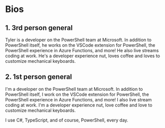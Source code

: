 # Bios

## 1. 3rd person general

Tyler is a developer on the PowerShell team at Microsoft.
In addition to PowerShell itself,
he works on the VSCode extension for PowerShell,
the PowerShell experience in Azure Functions,
and more!
He also live streams coding at work.
He's a developer experience nut,
loves coffee and loves to customize mechanical keyboards.

## 2. 1st person general

I'm a developer on the PowerShell team at Microsoft.
In addition to PowerShell itself,
I work on the VSCode extension for PowerShell,
the PowerShell experience in Azure Functions,
and more!
I also live stream coding at work.
I'm a developer experience nut,
love coffee and love to customize mechanical keyboards.

I use C#, TypeScript, and of course, PowerShell, every day.
